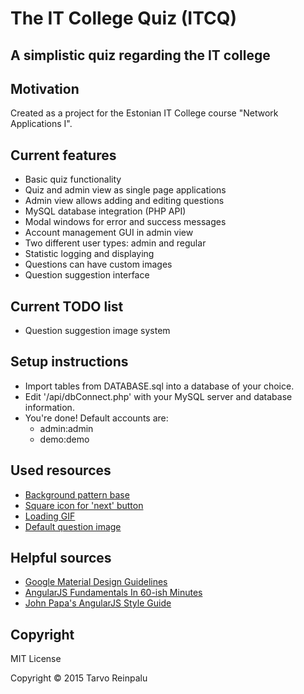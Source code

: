 # The IT College Quiz (ITCQ) #
## A simplistic quiz regarding the IT college ##

## Motivation

Created as a project for the Estonian IT College course "Network Applications I".

## Current features ##
* Basic quiz functionality
* Quiz and admin view as single page applications
* Admin view allows adding and editing questions
* MySQL database integration (PHP API)
* Modal windows for error and success messages
* Account management GUI in admin view
* Two different user types: admin and regular
* Statistic logging and displaying
* Questions can have custom images
* Question suggestion interface

## Current TODO list ##
* Question suggestion image system

## Setup instructions ##
* Import tables from DATABASE.sql into a database of your choice.
* Edit '/api/dbConnect.php' with your MySQL server and database information.
* You're done! Default accounts are:
    * admin:admin
    * demo:demo

## Used resources ##
* [Background pattern base](http://esindus.itcollege.ee/)
* [Square icon for 'next' button](https://www.iconfinder.com/icons/243661/arrow_forward_right_square_icon#size=64)
* [Loading GIF](http://loadingapng.com/)
* [Default question image](http://en.wikipedia.org/wiki/Estonian_Information_Technology_College)

## Helpful sources ##
* [Google Material Design Guidelines](http://www.google.com/design/spec/material-design/introduction.html)
* [AngularJS Fundamentals In 60-ish Minutes](https://www.youtube.com/watch?v=i9MHigUZKEM)
* [John Papa's AngularJS Style Guide](https://github.com/johnpapa/angular-styleguide)

## Copyright ##

MIT License

Copyright &copy; 2015 Tarvo Reinpalu
